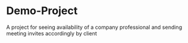# Demo-Project
A project for seeing availability of a company professional and sending meeting invites accordingly by  client

